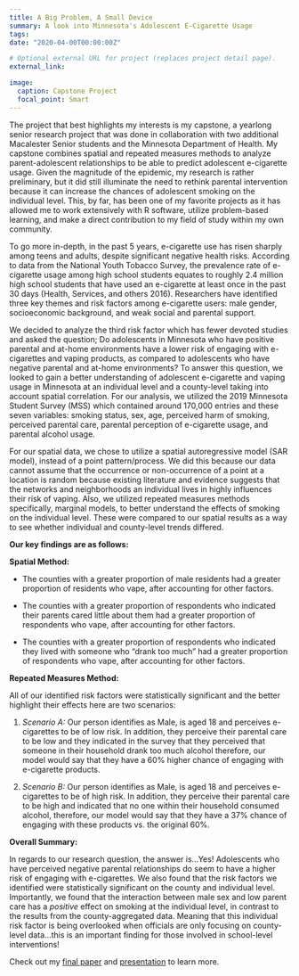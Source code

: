 ```yaml
---
title: A Big Problem, A Small Device
summary: A look into Minnesota's Adolescent E-Cigarette Usage
tags:
date: "2020-04-00T00:00:00Z"

# Optional external URL for project (replaces project detail page).
external_link: 

image:
  caption: Capstone Project
  focal_point: Smart
---
```



The project that best highlights my interests is my capstone, a yearlong senior research project that was done in collaboration with two additional Macalester Senior students and the Minnesota Department of Health. My capstone combines spatial and repeated measures methods to analyze parent-adolescent relationships to be able to predict adolescent e-cigarette usage. Given the magnitude of the epidemic, my research is rather preliminary, but it did still illuminate the need to rethink parental intervention because it can increase the chances of adolescent smoking on the individual level. This, by far, has been one of my favorite projects as it has allowed me to work extensively with R software, utilize problem-based learning, and make a direct contribution to my field of study within my own community.

To go more in-depth, in the past 5 years, e-cigarette use has risen sharply among teens and adults, despite significant negative health risks. According to data from the National Youth Tobacco Survey, the prevalence rate of e-cigarette usage among high school students equates to roughly 2.4 million high school students that have used an e-cigarette at least once in the past 30 days (Health, Services, and others 2016). Researchers have identified three key themes and risk factors among e-cigarette users: male gender, socioeconomic background, and weak social and parental support.

We decided to analyze the third risk factor which has fewer devoted studies and asked the question; Do adolescents in Minnesota who have positive parental and at-home environments have a lower risk of engaging with e-cigarettes and vaping products, as compared to adolescents who have negative parental and at-home environments? To answer this question, we looked to gain a better understanding of adolescent e-cigarette and vaping usage in Minnesota at an individual level and a county-level taking into account spatial correlation. For our analysis, we utilized the 2019 Minnesota Student Survey (MSS) which contained around 170,000 entries and these seven variables: smoking status, sex, age, perceived harm of smoking, perceived parental care, parental perception of e-cigarette usage, and parental alcohol usage. 

For our spatial data, we chose to utilize a spatial autoregressive model (SAR model), instead of a point pattern/process. We did this because our data cannot assume that the occurrence or non-occurrence of a point at a location is random because existing literature and evidence suggests that the networks and neighborhoods an individual lives in highly influences their risk of vaping. Also, we utilized repeated measures methods specifically, marginal models, to better understand the effects of smoking on the individual level. These were compared to our spatial results as a way to see whether individual and county-level trends differed.


**Our key findings are as follows:**


**Spatial Method:** 


- The counties with a greater proportion of male residents had a greater proportion of residents who vape, after accounting for other factors.


- The counties with a greater proportion of respondents who indicated their parents cared little about them had a greater proportion of respondents who vape, after accounting for other factors.


- The counties with a greater proportion of respondents who indicated they lived with someone who “drank too much” had a greater proportion of respondents who vape, after accounting for other factors.



**Repeated Measures Method:** 


All of our identified risk factors were statistically significant and the better highlight their effects here are two scenarios: 


1. *Scenario A:* Our person identifies as Male, is aged 18 and perceives e-cigarettes to be of low risk. In addition, they perceive their parental care to be low and they indicated in the survey that they perceived that someone in their household drank too much alcohol therefore, our model would say that they have a 60% higher chance of engaging with e-cigarette products.  


2. *Scenario B:* Our person identifies as Male, is aged 18 and perceives e-cigarettes to be of high risk. In addition, they perceive their parental care to be high and indicated that no one within their household consumed alcohol, therefore, our model would say that they have a 37% chance of engaging with these products vs. the original 60%. 

**Overall Summary:** 

In regards to our research question, the answer is...Yes! Adolescents who have perceived negative parental relationships do seem to have a higher risk of engaging with e-cigarettes. We also found that the risk factors we identified were statistically significant on the county and individual level. Importantly, we found that the interaction between male sex and low parent care has a *positive* effect on smoking at the individual level, in contrast to the results from the county-aggregated data. Meaning that this individual risk factor is being overlooked when officials are only focusing on county-level data...this is an important finding for those involved in school-level interventions!


Check out my [final paper](CapstoneReport.pdf) and [presentation](Capstone.pdf) to learn more. 

